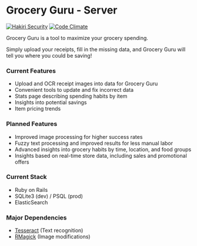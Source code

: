 # Grocery Guru - Server

[![Hakiri Security](https://hakiri.io/github/xhocquet/groceryguru-server/master.svg)](https://hakiri.io/github/xhocquet/groceryguru-server/master) [![Code Climate](https://codeclimate.com/github/xhocquet/groceryguru-server/badges/gpa.svg)](https://codeclimate.com/github/xhocquet/groceryguru-server)

Grocery Guru is a tool to maximize your grocery spending.

Simply upload your receipts, fill in the missing data, and Grocery Guru will tell you where you could be saving!

### Current Features
- Upload and OCR receipt images into data for Grocery Guru
- Convenient tools to update and fix incorrect data
- Stats page describing spending habits by item
- Insights into potential savings
- Item pricing trends

### Planned Features
- Improved image processing for higher success rates
- Fuzzy text processing and improved results for less manual labor
- Advanced insights into grocery habits by time, location, and food groups
- Insights based on real-time store data, including sales and promotional offers

### Current Stack
- Ruby on Rails
- SQLite3 (dev) / PSQL (prod)
- ElasticSearch

### Major Dependencies
- [Tesseract](https://github.com/tesseract-ocr/) (Text recognition)
- [RMagick](https://rmagick.github.io/) (Image modifications)
